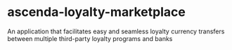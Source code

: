 # ascenda-loyalty-marketplace
 An application that facilitates easy and seamless loyalty currency transfers between multiple third-party loyalty programs and banks
